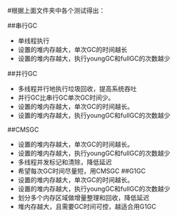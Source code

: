 #根据上面文件夹中各个测试得出：

##串行GC
+ 单线程执行
+ 设置的堆内存越大，单次GC的时间越长
+ 设置的堆内存越大，执行youngGC和fullGC的次数越少

##并行GC
+ 多线程并行地执行垃圾回收，提高系统吞吐
+ 并行GC比串行GC单次GC时间少。
+ 设置的堆内存越大，单次GC的时间越长。
+ 设置的堆内存越大，执行youngGC和fullGC的次数越少

##CMSGC
+ 设置的堆内存越大，单次GC的时间越长。
+ 设置的堆内存越大，执行youngGC和fullGC的次数越少
+ 多线程并发标记和清除，降低延迟
+ 希望每次GC时间尽量短，用CMSGC
##G1GC
+ 设置的堆内存越大，单次GC的时间越长。
+ 设置的堆内存越大，执行youngGC和fullGC的次数越少
+ 划分多个内存区域做增量整理和回收，降低延迟
+ 堆内存越大，且需要GC时间可控，越适合用G1GC
